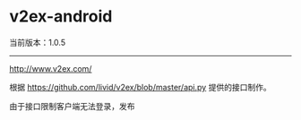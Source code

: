 # v2ex-android

当前版本：1.0.5

_ _ _
http://www.v2ex.com/

根据 https://github.com/livid/v2ex/blob/master/api.py 提供的接口制作。

由于接口限制客户端无法登录，发布

